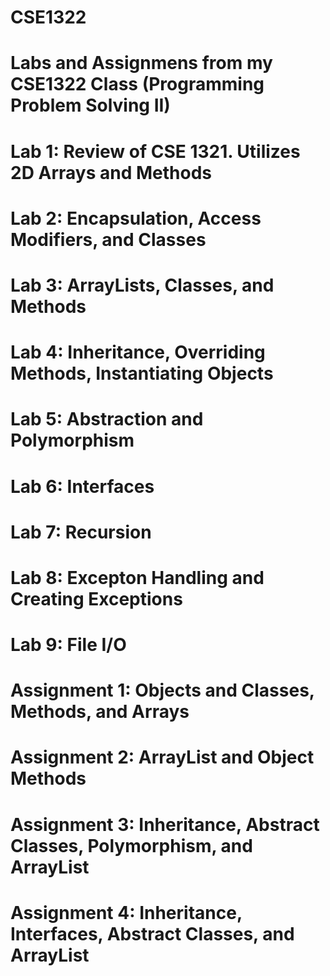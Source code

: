 # CSE1322
# Labs and Assignmens from my CSE1322 Class (Programming Problem Solving II)
# Lab 1: Review of CSE 1321. Utilizes 2D Arrays and Methods
# Lab 2: Encapsulation, Access Modifiers, and Classes
# Lab 3: ArrayLists, Classes, and Methods
# Lab 4: Inheritance, Overriding Methods, Instantiating Objects
# Lab 5: Abstraction and Polymorphism
# Lab 6: Interfaces
# Lab 7: Recursion
# Lab 8: Excepton Handling and Creating Exceptions
# Lab 9: File I/O

# Assignment 1: Objects and Classes, Methods, and Arrays
# Assignment 2: ArrayList and Object Methods
# Assignment 3: Inheritance, Abstract Classes, Polymorphism, and ArrayList
# Assignment 4: Inheritance, Interfaces, Abstract Classes, and ArrayList
